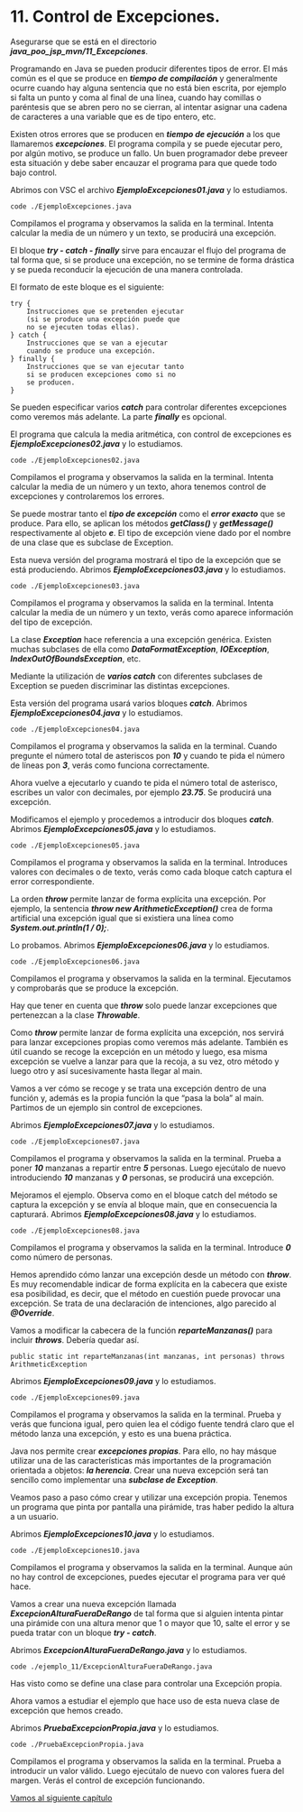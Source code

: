 # 11. Control de Excepciones.

Asegurarse que se está en el directorio ***java_poo_jsp_mvn/11_Excepciones***.

Programando en Java se pueden producir diferentes tipos de error. El más común es el que se produce en ***tiempo de compilación*** y generalmente ocurre cuando hay alguna sentencia que no está bien escrita, por ejemplo si falta un punto y coma al final de una
línea, cuando hay comillas o paréntesis que se abren pero no se cierran, al intentar asignar una cadena de caracteres a una variable que es de tipo entero, etc.

Existen otros errores que se producen en ***tiempo de ejecución*** a los que llamaremos ***excepciones***. El programa compila y se puede ejecutar pero, por algún motivo, se produce un fallo. Un buen programador debe preveer esta situación y debe saber encauzar el programa para que quede todo bajo control.

Abrimos con VSC el archivo ***EjemploExcepciones01.java*** y lo estudiamos.

```
code ./EjemploExcepciones.java
```

Compilamos el programa y observamos la salida en la terminal. Intenta calcular la media de un número y un texto, se producirá una excepción.

El bloque ***try - catch - finally*** sirve para encauzar el flujo del programa de tal forma que, si se produce una excepción, no se termine de forma drástica y se pueda reconducir la ejecución de una manera controlada.

El formato de este bloque es el siguiente:
```
try {
    Instrucciones que se pretenden ejecutar
    (si se produce una excepción puede que
    no se ejecuten todas ellas).
} catch {
    Instrucciones que se van a ejecutar
    cuando se produce una excepción.
} finally {
    Instrucciones que se van ejecutar tanto
    si se producen excepciones como si no
    se producen.
}
```

Se pueden especificar varios ***catch*** para controlar diferentes excepciones como veremos más adelante. La parte ***finally*** es opcional.

El programa que calcula la media aritmética, con control de excepciones es ***EjemploExcepciones02.java*** y lo estudiamos.

```
code ./EjemploExcepciones02.java
```

Compilamos el programa y observamos la salida en la terminal. Intenta calcular la media de un número y un texto, ahora tenemos control de excepciones y controlaremos los errores.

Se puede mostrar tanto el ***tipo de excepción*** como el ***error exacto*** que se produce. Para ello, se aplican los métodos ***getClass()*** y ***getMessage()*** respectivamente al objeto ***e***. El tipo de excepción viene dado por el nombre de una clase que es subclase de Exception.

Esta nueva versión del programa mostrará el tipo de la excepción que se está produciendo. Abrimos  ***EjemploExcepciones03.java*** y lo estudiamos.

```
code ./EjemploExcepciones03.java
```

Compilamos el programa y observamos la salida en la terminal. Intenta calcular la media de un número y un texto, verás como aparece información del tipo de excepción.

La clase ***Exception*** hace referencia a una excepción genérica. Existen muchas subclases de ella como ***DataFormatException***, ***IOException***, ***IndexOutOfBoundsException***, etc.

Mediante la utilización de ***varios catch*** con diferentes subclases de Exception se pueden discriminar las distintas excepciones.

Esta versión del programa usará varios bloques ***catch***. Abrimos  ***EjemploExcepciones04.java*** y lo estudiamos.

```
code ./EjemploExcepciones04.java
```

Compilamos el programa y observamos la salida en la terminal. Cuando pregunte el número total de asteriscos pon ***10*** y cuando te pida el número de líneas pon ***3***, verás como funciona correctamente.

Ahora vuelve a ejecutarlo y cuando te pida el número total de asterisco, escribes un valor con decimales, por ejemplo ***23.75***. Se producirá una excepción. 

Modificamos el ejemplo y procedemos a introducir dos bloques ***catch***. Abrimos ***EjemploExcepciones05.java*** y lo estudiamos.

```
code ./EjemploExcepciones05.java
```

Compilamos el programa y observamos la salida en la terminal. Introduces valores con decimales o de texto, verás como cada bloque catch captura el error correspondiente.

La orden ***throw*** permite lanzar de forma explícita una excepción. Por ejemplo, la sentencia ***throw new ArithmeticException()*** crea de forma artificial una excepción igual que si existiera una línea como ***System.out.println(1 / 0);***.

Lo probamos. Abrimos ***EjemploExcepciones06.java*** y lo estudiamos.

```
code ./EjemploExcepciones06.java
```

Compilamos el programa y observamos la salida en la terminal. Ejecutamos y comprobarás que se produce la excepción.

Hay que tener en cuenta que ***throw*** solo puede lanzar excepciones que pertenezcan a la clase ***Throwable***.

Como ***throw*** permite lanzar de forma explícita una excepción, nos servirá para lanzar excepciones propias como veremos más adelante. También es útil cuando se recoge la excepción en un método y luego, esa misma excepción se vuelve a lanzar para que
la recoja, a su vez, otro método y luego otro y así sucesivamente hasta llegar al main.

Vamos a ver cómo se recoge y se trata una excepción dentro de una función y, además es la propia función la que “pasa la bola” al main. Partimos de un ejemplo sin control de excepciones.

Abrimos ***EjemploExcepciones07.java*** y lo estudiamos.

```
code ./EjemploExcepciones07.java
```

Compilamos el programa y observamos la salida en la terminal. Prueba a poner ***10*** manzanas a repartir entre ***5*** personas. Luego ejecútalo de nuevo introduciendo ***10*** manzanas y ***0*** personas, se producirá una excepción.

Mejoramos el ejemplo. Observa como en el bloque catch del método se captura la excepción y se envía al bloque main, que en consecuencia la capturará. Abrimos ***EjemploExcepciones08.java*** y lo estudiamos.

```
code ./EjemploExcepciones08.java
```

Compilamos el programa y observamos la salida en la terminal. Introduce ***0*** como número de personas.

Hemos aprendido cómo lanzar una excepción desde un método con ***throw***. Es muy recomendable indicar de forma explícita en la cabecera que existe esa posibilidad, es decir, que el método en cuestión puede provocar una excepción. Se trata de una declaración de intenciones, algo parecido al ***@Override***. 

Vamos a modificar la cabecera de la función ***reparteManzanas()*** para incluir ***throws***. Debería quedar así.

```
public static int reparteManzanas(int manzanas, int personas) throws ArithmeticException
```

Abrimos ***EjemploExcepciones09.java*** y lo estudiamos.

```
code ./EjemploExcepciones09.java
```

Compilamos el programa y observamos la salida en la terminal. Prueba y verás que funciona igual, pero quien lea el código fuente tendrá claro que el método lanza una excepción, y esto es una buena práctica.

Java nos permite crear ***excepciones propias***. Para ello, no hay másque utilizar una de las características más importantes de la programación orientada a objetos: ***la herencia***. Crear una nueva excepción será tan sencillo como implementar una ***subclase de Exception***.

Veamos paso a paso cómo crear y utilizar una excepción propia. Tenemos un programa que pinta por pantalla una pirámide, tras haber pedido la altura a un usuario. 

Abrimos ***EjemploExcepciones10.java*** y lo estudiamos.

```
code ./EjemploExcepciones10.java
```

Compilamos el programa y observamos la salida en la terminal. Aunque aún no hay control de excepciones, puedes ejecutar el programa para ver qué hace.

Vamos a crear una nueva excepción llamada ***ExcepcionAlturaFueraDeRango*** de tal forma que si alguien intenta pintar una pirámide con una altura menor que 1 o mayor que 10, salte el error y se pueda tratar con un bloque ***try - catch***.


Abrimos ***ExcepcionAlturaFueraDeRango.java*** y lo estudiamos.

```
code ./ejemplo_11/ExcepcionAlturaFueraDeRango.java
```

Has visto como se define una clase para controlar una Excepción propia.

Ahora vamos a estudiar el ejemplo que hace uso de esta nueva clase de excepción que hemos creado.

Abrimos ***PruebaExcepcionPropia.java*** y lo estudiamos.

```
code ./PruebaExcepcionPropia.java
```

Compilamos el programa y observamos la salida en la terminal. Prueba a introducir un valor válido. Luego ejecútalo de nuevo con valores fuera del margen. Verás el control de excepción funcionando.




[Vamos al siguiente capítulo](../12)

